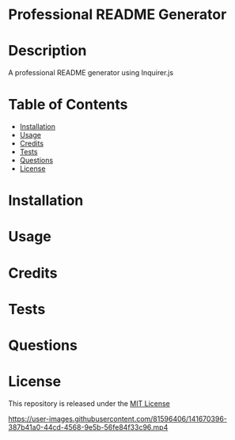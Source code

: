 # Professional README Generator

# Description
 A professional README generator using Inquirer.js
# Table of Contents
* [Installation](#Installation)
* [Usage](#Usage)
* [Credits](#Credits)
* [Tests](#Tests)
* [Questions](#Questions)
* [License](#License)

# Installation
 

# Usage
 

# Credits
 

# Tests


# Questions

# License
 This repository is released under the [MIT License](https://opensource.org/licenses/MIT)

https://user-images.githubusercontent.com/81596406/141670396-387b41a0-44cd-4568-9e5b-56fe84f33c96.mp4

